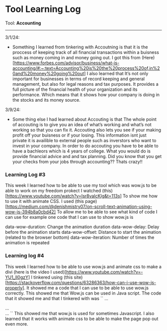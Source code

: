# Tool Learning Log

Tool: **Accounting**

---

3/1/24:
* Something I learned from tinkering with Accoutning is that it is the proccess of keeping track of all financial transactions within a buisness such as money coming in and money going out. I got this from (Here)[https://www.forbes.com/advisor/business/what-is-accounting/#:~:text=Accounting%20is%20the%20process%20of,in%20and%20money%20going%20out] I also learned that It’s not only important for businesses in terms of record keeping and general management, but also for legal reasons and tax purposes. It provides a full picture of the financial health of your organization and its performance. Which means that it shows how your company is doing in the stocks and its money source.



3/9/24:
* Some thing else I had learned about Accouting is that The whole point of accouting  is to give you an idea of what’s working and what’s not working so that you can fix it. Accouting also lets you see if your making profit off your buisness or if your losing. This information isnt just private it is availible to external people such as inverstors who want to invest in your company. In order to do accouting you have to be able to have a bachleors which is 4 years of college. What you would do is provide financial advice and and tax planning. Did you know that you get your checks from your jobs through accounting?? Thats crazy!!

### Learning Log #3
This week I learned how to be able to use my tool which was wow.js to be able to work on my freedom prokect I watched (this)[https://www.youtube.com/watch?v=Isr8vaIcKlg&t=113s] To show me how to use it with animate CSS. I used (this page) [https://medium.com/@denishmistry07/on-scroll-text-animation-using-wow-js-394b8a0cbd42]
To allow me to be able to see what kind of code I can use for example one code that I can use to show wow.js is
<section class="wow slideInLeft" data-wow-duration="2s" data-wow-delay="5s">
</section>
 <section class="wow slideInRight" data-wow-offset="10"  data-wow-iteration="10">
</section>
data-wow-duration: Change the animation duration
data-wow-delay: Delay before the animation starts
data-wow-offset: Distance to start the animation (related to the browser bottom)
data-wow-iteration: Number of times the animation is repeated


### Learning log #4
This week I learned how to be able to use wow.js and animate css to make a divi (here is the video I used)[https://www.youtube.com/watch?v=-YU1_lI0gzY]
I tinkered using (this site)[https://stackoverflow.com/questions/63286363/how-can-i-use-wow-js-properly]. It showed me a code that I can use to be able to use wow.js correctly. This showed me that Wow.js can be used in Java script. The code that it showed me and that I tinkered with was
``<body>
...
<div class="wow bounce">...</div>
...
<script type="text/javascript" src="https://cdn.boomcdn.com/libs/wow-js/1.3.0/wow.js">
</script>
<script>new WOW().init();</script>
</body>``
This showed me that wow.js is used for sometimes Javascript. I also learned that it works with animate css to be able to make the page pop out even more. 






<!--
* Links you used today (websites, videos, etc)
* Things you tried, progress you made, etc
* Challenges, a-ha moments, etc
* Questions you still have
* What you're going to try next
-->
